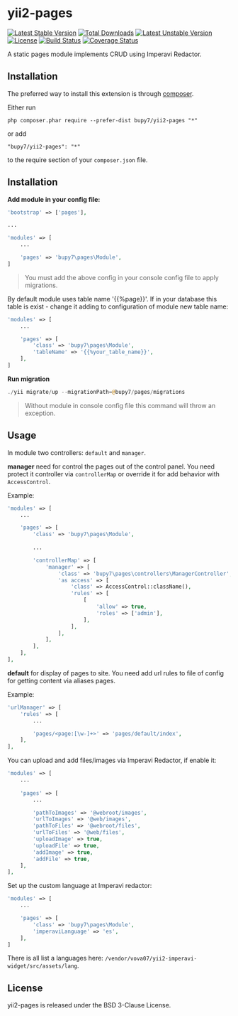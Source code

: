 yii2-pages
==========

[![Latest Stable Version](https://poser.pugx.org/bupy7/yii2-pages/v/stable)](https://packagist.org/packages/bupy7/yii2-page)
[![Total Downloads](https://poser.pugx.org/bupy7/yii2-pages/downloads)](https://packagist.org/packages/bupy7/yii2-pages)
[![Latest Unstable Version](https://poser.pugx.org/bupy7/yii2-pages/v/unstable)](https://packagist.org/packages/bupy7/yii2-pages)
[![License](https://poser.pugx.org/bupy7/yii2-pages/license)](https://packagist.org/packages/bupy7/yii2-pages)
[![Build Status](https://travis-ci.org/bupy7/yii2-pages.svg?branch=master)](https://travis-ci.org/bupy7/yii2-pages)
[![Coverage Status](https://coveralls.io/repos/github/bupy7/yii2-pages/badge.svg?branch=master)](https://coveralls.io/github/bupy7/yii2-pages?branch=master)

A static pages module implements CRUD using Imperavi Redactor.

Installation
------------

The preferred way to install this extension is through [composer](http://getcomposer.org/download/).

Either run

```
php composer.phar require --prefer-dist bupy7/yii2-pages "*"
```

or add

```
"bupy7/yii2-pages": "*"
```

to the require section of your `composer.json` file.


Installation
------------

**Add module in your config file:**

```php
'bootstrap' => ['pages'],

...

'modules' => [
    ...

    'pages' => 'bupy7\pages\Module',
]
```

> You must add the above config in your console config file to apply migrations.

By default module uses table name '{{%page}}'. If in your database this table is 
exist - change it adding to configuration of module new table name:

```php
'modules' => [
    ...

    'pages' => [
        'class' => 'bupy7\pages\Module',
        'tableName' => '{{%your_table_name}}',
    ],
]
```

**Run migration**

```php
./yii migrate/up --migrationPath=@bupy7/pages/migrations
```

> Without module in console config file this command will throw an exception.

Usage
-----

In module two controllers: ```default``` and ```manager```.

**manager** need for control the pages out of the control panel. You need 
protect it controller via ```controllerMap``` or override it for add behavior with ```AccessControl```.

Example:

```php
'modules' => [
    ...

    'pages' => [
        'class' => 'bupy7\pages\Module',
        
        ...

        'controllerMap' => [
            'manager' => [
                'class' => 'bupy7\pages\controllers\ManagerController',
                'as access' => [
                    'class' => AccessControl::className(),
                    'rules' => [
                        [
                            'allow' => true,
                            'roles' => ['admin'],
                        ],
                    ],
                ],
            ],
        ],
    ],
],
```

**default** for display of pages to site. You need add url rules to
file of config for getting content via aliases pages.

Example:

```php
'urlManager' => [
    'rules' => [
        ...

        'pages/<page:[\w-]+>' => 'pages/default/index',
    ],
],
```

You can upload and add files/images via Imperavi Redactor, if enable it:

```php
'modules' => [
    ...
    
    'pages' => [
        ...

        'pathToImages' => '@webroot/images',
        'urlToImages' => '@web/images',
        'pathToFiles' => '@webroot/files',
        'urlToFiles' => '@web/files',
        'uploadImage' => true,
        'uploadFile' => true,
        'addImage' => true,
        'addFile' => true,
    ],
],
```

Set up the custom language at Imperavi redactor:

```php
'modules' => [
    ...

    'pages' => [
        'class' => 'bupy7\pages\Module',
        'imperaviLanguage' => 'es',
    ],
]
```

There is all list a languages here: `/vendor/vova07/yii2-imperavi-widget/src/assets/lang`.

License
-------

yii2-pages is released under the BSD 3-Clause License.
